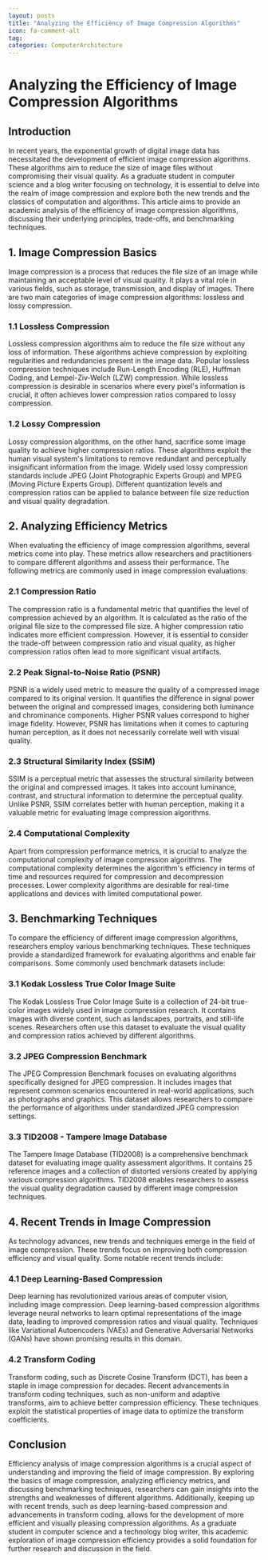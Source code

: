 ```yaml
---
layout: posts
title: "Analyzing the Efficiency of Image Compression Algorithms"
icon: fa-comment-alt
tag:      
categories: ComputerArchitecture
---
```



# Analyzing the Efficiency of Image Compression Algorithms

## Introduction

In recent years, the exponential growth of digital image data has necessitated the development of efficient image compression algorithms. These algorithms aim to reduce the size of image files without compromising their visual quality. As a graduate student in computer science and a blog writer focusing on technology, it is essential to delve into the realm of image compression and explore both the new trends and the classics of computation and algorithms. This article aims to provide an academic analysis of the efficiency of image compression algorithms, discussing their underlying principles, trade-offs, and benchmarking techniques.

## 1. Image Compression Basics

Image compression is a process that reduces the file size of an image while maintaining an acceptable level of visual quality. It plays a vital role in various fields, such as storage, transmission, and display of images. There are two main categories of image compression algorithms: lossless and lossy compression.

### 1.1 Lossless Compression

Lossless compression algorithms aim to reduce the file size without any loss of information. These algorithms achieve compression by exploiting regularities and redundancies present in the image data. Popular lossless compression techniques include Run-Length Encoding (RLE), Huffman Coding, and Lempel-Ziv-Welch (LZW) compression. While lossless compression is desirable in scenarios where every pixel's information is crucial, it often achieves lower compression ratios compared to lossy compression.

### 1.2 Lossy Compression

Lossy compression algorithms, on the other hand, sacrifice some image quality to achieve higher compression ratios. These algorithms exploit the human visual system's limitations to remove redundant and perceptually insignificant information from the image. Widely used lossy compression standards include JPEG (Joint Photographic Experts Group) and MPEG (Moving Picture Experts Group). Different quantization levels and compression ratios can be applied to balance between file size reduction and visual quality degradation.

## 2. Analyzing Efficiency Metrics

When evaluating the efficiency of image compression algorithms, several metrics come into play. These metrics allow researchers and practitioners to compare different algorithms and assess their performance. The following metrics are commonly used in image compression evaluations:

### 2.1 Compression Ratio

The compression ratio is a fundamental metric that quantifies the level of compression achieved by an algorithm. It is calculated as the ratio of the original file size to the compressed file size. A higher compression ratio indicates more efficient compression. However, it is essential to consider the trade-off between compression ratio and visual quality, as higher compression ratios often lead to more significant visual artifacts.

### 2.2 Peak Signal-to-Noise Ratio (PSNR)

PSNR is a widely used metric to measure the quality of a compressed image compared to its original version. It quantifies the difference in signal power between the original and compressed images, considering both luminance and chrominance components. Higher PSNR values correspond to higher image fidelity. However, PSNR has limitations when it comes to capturing human perception, as it does not necessarily correlate well with visual quality.

### 2.3 Structural Similarity Index (SSIM)

SSIM is a perceptual metric that assesses the structural similarity between the original and compressed images. It takes into account luminance, contrast, and structural information to determine the perceptual quality. Unlike PSNR, SSIM correlates better with human perception, making it a valuable metric for evaluating image compression algorithms.

### 2.4 Computational Complexity

Apart from compression performance metrics, it is crucial to analyze the computational complexity of image compression algorithms. The computational complexity determines the algorithm's efficiency in terms of time and resources required for compression and decompression processes. Lower complexity algorithms are desirable for real-time applications and devices with limited computational power.

## 3. Benchmarking Techniques

To compare the efficiency of different image compression algorithms, researchers employ various benchmarking techniques. These techniques provide a standardized framework for evaluating algorithms and enable fair comparisons. Some commonly used benchmark datasets include:

### 3.1 Kodak Lossless True Color Image Suite

The Kodak Lossless True Color Image Suite is a collection of 24-bit true-color images widely used in image compression research. It contains images with diverse content, such as landscapes, portraits, and still-life scenes. Researchers often use this dataset to evaluate the visual quality and compression ratios achieved by different algorithms.

### 3.2 JPEG Compression Benchmark

The JPEG Compression Benchmark focuses on evaluating algorithms specifically designed for JPEG compression. It includes images that represent common scenarios encountered in real-world applications, such as photographs and graphics. This dataset allows researchers to compare the performance of algorithms under standardized JPEG compression settings.

### 3.3 TID2008 - Tampere Image Database

The Tampere Image Database (TID2008) is a comprehensive benchmark dataset for evaluating image quality assessment algorithms. It contains 25 reference images and a collection of distorted versions created by applying various compression algorithms. TID2008 enables researchers to assess the visual quality degradation caused by different image compression techniques.

## 4. Recent Trends in Image Compression

As technology advances, new trends and techniques emerge in the field of image compression. These trends focus on improving both compression efficiency and visual quality. Some notable recent trends include:

### 4.1 Deep Learning-Based Compression

Deep learning has revolutionized various areas of computer vision, including image compression. Deep learning-based compression algorithms leverage neural networks to learn optimal representations of the image data, leading to improved compression ratios and visual quality. Techniques like Variational Autoencoders (VAEs) and Generative Adversarial Networks (GANs) have shown promising results in this domain.

### 4.2 Transform Coding

Transform coding, such as Discrete Cosine Transform (DCT), has been a staple in image compression for decades. Recent advancements in transform coding techniques, such as non-uniform and adaptive transforms, aim to achieve better compression efficiency. These techniques exploit the statistical properties of image data to optimize the transform coefficients.

## Conclusion

Efficiency analysis of image compression algorithms is a crucial aspect of understanding and improving the field of image compression. By exploring the basics of image compression, analyzing efficiency metrics, and discussing benchmarking techniques, researchers can gain insights into the strengths and weaknesses of different algorithms. Additionally, keeping up with recent trends, such as deep learning-based compression and advancements in transform coding, allows for the development of more efficient and visually pleasing compression algorithms. As a graduate student in computer science and a technology blog writer, this academic exploration of image compression efficiency provides a solid foundation for further research and discussion in the field.